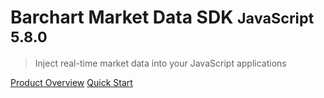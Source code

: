 # Barchart Market Data SDK <small>JavaScript 5.8.0</small>

> Inject real-time market data into your JavaScript applications

[Product Overview](/content/product_overview)
[Quick Start](/content/quick_start)
